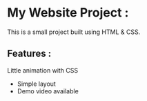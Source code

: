 # My Website Project :
This is a small project built using HTML & CSS.
## Features :
Little animation with CSS
- Simple layout
- Demo video available
